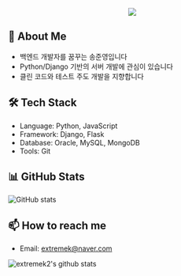 <p align='center'>
    <img src="https://capsule-render.vercel.app/api?type=waving&color=1a1b27&height=300&section=header&text=WELCOME%20&fontSize=90&animation=twinkling&fontAlignY=38&desc=extremek2's%20GitHub%20Profile%20&descAlignY=51&descAlign=62&thema=tokyonight"/>
</p>

## 👋 About Me
- 백엔드 개발자를 꿈꾸는 송준영입니다
- Python/Django 기반의 서버 개발에 관심이 있습니다
- 클린 코드와 테스트 주도 개발을 지향합니다

## 🛠 Tech Stack
- Language: Python, JavaScript
- Framework: Django, Flask
- Database: Oracle, MySQL, MongoDB
- Tools: Git

## 📊 GitHub Stats
![GitHub stats](이미지주소)

## 📫 How to reach me
- Email: extremek@naver.com


![extremek2's github stats](https://github-readme-stats.vercel.app/api?username=extremek2&show_icons=true)
